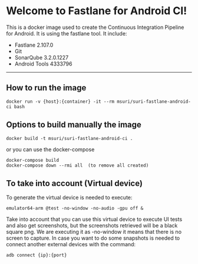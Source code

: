 Welcome to Fastlane for Android CI!
=============================

This is a docker image used to create the Continuous Integration Pipeline for Android.
It is using the fastlane tool.
It include:

 - Fastlane 2.107.0
 - Git
 - SonarQube 3.2.0.1227
 - Android Tools 4333796

----------


How to run the image
------------------------------

    docker run -v {host}:{container} -it --rm msuri/suri-fastlane-android-ci bash


Options to build manually the image
----------------------------------------------------

    docker build -t msuri/suri-fastlane-android-ci .

or you can use the docker-compose

    docker-compose build
    docker-compose down --rmi all  (to remove all created)

To take into account (Virtual device)
----------------------------------------------------
To generate the virtual device is needed to execute:

    emulator64-arm @test -no-window -no-audio -gpu off &

Take into account that you can use this virtual device to execute UI tests and also get screenshots, but the screenshots retrieved will be a black square png.
We are executing it as -no-window it means that there is no screen to capture.
In case you want to do some snapshots is needed to connect another external devices with the command:
	
	adb connect {ip}:{port}
